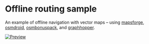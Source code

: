 # Offline routing sample

An example of offline navigation with vector maps – using [mapsforge](https://github.com/mapsforge/mapsforge), [osmdroid](https://github.com/osmdroid/osmdroid), [osmbonuspack](https://github.com/MKergall/osmbonuspack), and [graphhopper](https://github.com/graphhopper/graphhopper/).

[![Preview](https://github.com/lassana/offline-routing-sample/raw/v1/media/2015-06-16_13-05-52.gif)](https://github.com/lassana/offline-routing-sample/raw/v1/media/2015-06-16_13-05-52.mp4)
